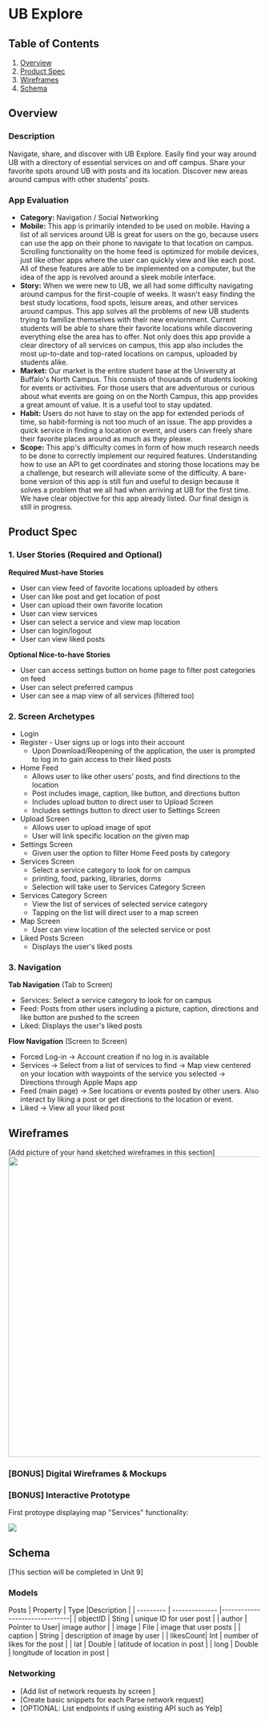 UB Explore
===

## Table of Contents
1. [Overview](#Overview)
1. [Product Spec](#Product-Spec)
1. [Wireframes](#Wireframes)
2. [Schema](#Schema)

## Overview
### Description
Navigate, share, and discover with UB Explore. Easily find your way around UB with a directory of essential services on and off campus. Share your favorite spots around UB with posts and its location. Discover new areas around campus with other students' posts.

### App Evaluation
- **Category:** Navigation / Social Networking
- **Mobile:** This app is primarily intended to be used on mobile. Having a list of all services around UB is great for users on the go, because users can use the app on their phone to navigate to that location on campus. Scrolling functionality on the home feed is optimized for mobile devices, just like other apps where the user can quickly view and like each post. All of these features are able to be implemented on a computer, but the idea of the app is revolved around a sleek mobile interface.
- **Story:** When we were new to UB, we all had some difficulty navigating around campus for the first-couple of weeks. It wasn't easy finding the best study locations, food spots, leisure areas, and other services around campus. This app solves all the problems of new UB students trying to familize themselves with their new enviornment. Current students will be able to share their favorite locations while discovering everything else the area has to offer. Not only does this app provide a clear directory of all services on campus, this app also includes the most up-to-date and top-rated locations on campus, uploaded by students alike.
- **Market:** Our market is the entire student base at the University at Buffalo's North Campus. This consists of thousands of students looking for events or activities. For those users that are adventurous or curious about what events are going on on the North Campus, this app provides a great amount of value. It is a useful tool to stay updated.
- **Habit:** Users do not have to stay on the app for extended periods of time, so habit-forming is not too much of an issue. The app provides a quick service in finding a location or event, and users can freely share their favorite places around as much as they please.
- **Scope:** This app's difficulty comes in form of how much research needs to be done to correctly implement our required features. Understanding how to use an API to get coordinates and storing those locations may be a challenge, but research will alleviate some of the difficulty. A bare-bone version of this app is still fun and useful to design because it solves a problem that we all had when arriving at UB for the first time. We have clear objective for this app already listed. Our final design is still in progress.  

## Product Spec

### 1. User Stories (Required and Optional)

**Required Must-have Stories**
* User can view feed of favorite locations uploaded by others
* User can like post and get location of post
* User can upload their own favorite location
* User can view services
* User can select a service and view map location
* User can login/logout
* User can view liked posts

**Optional Nice-to-have Stories**
* User can access settings button on home page to filter post categories on feed
* User can select preferred campus
* User can see a map view of all services (filtered too)

### 2. Screen Archetypes

* Login
* Register - User signs up or logs into their account
   * Upon Download/Reopening of the application, the user is prompted to log in to gain access to their liked posts
* Home Feed
    * Allows user to like other users' posts, and find directions to the location
    *  Post includes image, caption, like button, and directions button
    *  Includes upload button to direct user to Upload Screen
    *  Includes settings button to direct user to Settings Screen
* Upload Screen
    * Allows user to upload image of spot
    * User will link specific location on the given map
* Settings Screen
    * Given user the option to filter Home Feed posts by category
* Services Screen
    * Select a service category to look for on campus
    * printing, food, parking, libraries, dorms
    * Selection will take user to Services Category Screen
* Services Category Screen
    * View the list of services of selected service category
    * Tapping on the list will direct user to a map screen
* Map Screen
    * User can view location of the selected service or post
* Liked Posts Screen
    * Displays the user's liked posts

### 3. Navigation

**Tab Navigation** (Tab to Screen)

* Services: Select a service category to look for on campus
* Feed: Posts from other users including a picture, caption, directions and like button are pushed to the screen
* Liked: Displays the user's liked posts

**Flow Navigation** (Screen to Screen)
* Forced Log-in -> Account creation if no log in is available
* Services -> Select from a list of services to find -> Map view centered on your location with waypoints of the service you selected -> Directions through Apple Maps app
* Feed (main page) -> See locations or events posted by other users. Also interact by liking a post or get directions to the location or event.
* Liked -> View all your liked post 


## Wireframes
[Add picture of your hand sketched wireframes in this section]
<img src="YOUR_WIREFRAME_IMAGE_URL" width=600>

### [BONUS] Digital Wireframes & Mockups

### [BONUS] Interactive Prototype
First protoype displaying map "Services" functionality:

![](https://i.imgur.com/9AohS8o.gif)



## Schema 
[This section will be completed in Unit 9]
### Models
Posts
| Property  | Type           |Description                    |
| --------- | -------------- |-------------------------------|
| objectID  | Sting          | unique ID for user post       |
| author    | Pointer to User| image author                  |
| image     | File           | image that user posts         |
| caption   | String         | description of image by user  |
| likesCount| Int            | number of likes for the post  |
| lat       | Double         | latitude of location in post  |
| long      | Double         | longitude of location in post |
### Networking
- [Add list of network requests by screen ]
- [Create basic snippets for each Parse network request]
- [OPTIONAL: List endpoints if using existing API such as Yelp]
